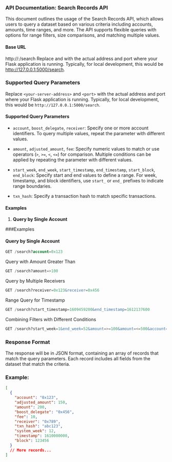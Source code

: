 ### API Documentation: Search Records API

This document outlines the usage of the Search Records API, which allows users to query a dataset based on various criteria including accounts, amounts, time ranges, and more. The API supports flexible queries with options for range filters, size comparisons, and matching multiple values.

#### Base URL
http://<your-server-address>:<port>/search
Replace <your-server-address> and <port> with the actual address and port where your Flask application is running. Typically, for local development, this would be http://127.0.0.1:5000/search.

### Supported Query Parameters

Replace `<your-server-address>` and `<port>` with the actual address and port where your Flask application is running. Typically, for local development, this would be `http://127.0.0.1:5000/search`.

#### Supported Query Parameters

- `account`, `boost_delegate`, `receiver`: Specify one or more account identifiers. To query multiple values, repeat the parameter with different values.
  
- `amount`, `adjusted_amount`, `fee`: Specify numeric values to match or use operators (`>`, `>=`, `<`, `<=`) for comparison. Multiple conditions can be applied by repeating the parameter with different values.

- `start_week`, `end_week`, `start_timestamp`, `end_timestamp`, `start_block`, `end_block`: Specify start and end values to define a range. For week, timestamp, and block identifiers, use `start_` or `end_` prefixes to indicate range boundaries.

- `txn_hash`: Specify a transaction hash to match specific transactions.

#### Examples

1. **Query by Single Account**
   


###Examples
#### Query by Single Account

```sql
GET /search?account=0x123
```
Query with Amount Greater Than

```sql
GET /search?amount=>100
```
Query by Multiple Receivers

```sql
GET /search?receiver=0x123&receiver=0x456
```
Range Query for Timestamp

```sql
GET /search?start_timestamp=1609459200&end_timestamp=1612137600
```
Combining Filters with Different Conditions


```sql
GET /search?start_week=1&end_week=52&amount=>=100&amount=<=500&account=0x123
```

### Response Format
The response will be in JSON format, containing an array of records that match the query parameters. Each record includes all fields from the dataset that match the criteria.

### Example:

```json
[
  {
    "account": "0x123",
    "adjusted_amount": 150,
    "amount": 200,
    "boost_delegate": "0x456",
    "fee": 10,
    "receiver": "0x789",
    "txn_hash": "abc123",
    "system_week": 12,
    "timestamp": 1610000000,
    "block": 123456
  }
  // More records...
]
```
